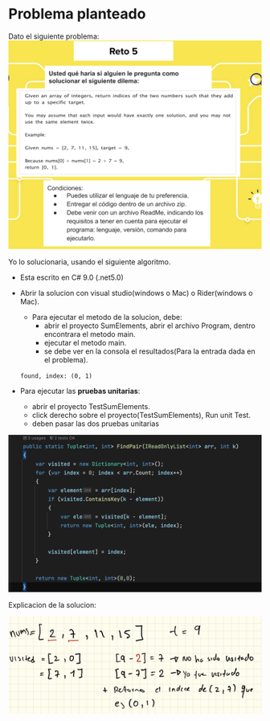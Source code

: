 # Problema planteado
Dato el siguiente problema:
![problema](images/problema.png "problema")

Yo lo solucionaria, usando el siguiente algoritmo.
- Esta escrito en C# 9.0 (.net5.0)
- Abrir la solucion con visual studio(windows o Mac) o Rider(windows o Mac).
  - Para ejecutar el metodo de la solucion, debe:  
    - abrir el proyecto SumElements, abrir el archivo Program, dentro encontrara el metodo main. 
    - ejecutar el metodo main.
    - se debe ver en la consola el resultados(Para la entrada dada en el problema).

  `
    found, index: (0, 1)
  `


- Para ejecutar las **pruebas unitarias**:
  - abrir el proyecto TestSumElements.
  - click derecho sobre el proyecto(TestSumElements), Run unit Test.
  - deben pasar las dos pruebas unitarias


![solucion](images/codigo-solucion.png "solucion")

Explicacion de la solucion:

![expl](images/exp.png "exp")